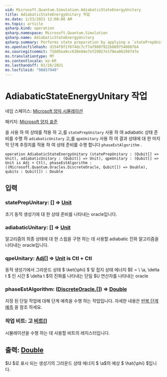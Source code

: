 ```yaml
---
uid: Microsoft.Quantum.Simulation.AdiabaticStateEnergyUnitary
title: AdiabaticStateEnergyUnitary 작업
ms.date: 1/23/2021 12:00:00 AM
ms.topic: article
qsharp.kind: operation
qsharp.namespace: Microsoft.Quantum.Simulation
qsharp.name: AdiabaticStateEnergyUnitary
qsharp.summary: Performs state preparation by applying a `statePrepUnitary` on the input state, followed by adiabatic state preparation using a `adiabaticUnitary`, and finally phase estimation with respect to `qpeUnitary`on the resulting state using a `phaseEstAlgorithm`.
ms.openlocfilehash: d154f9f1f674dc7cf7af9807922b0897540087b4
ms.sourcegitcommit: 71605ea9cc630e84e7ef29027e1f0ea06299747e
ms.translationtype: MT
ms.contentlocale: ko-KR
ms.lasthandoff: 01/26/2021
ms.locfileid: "98857948"
---
```

# <a name="adiabaticstateenergyunitary-operation"></a>AdiabaticStateEnergyUnitary 작업

네임 스페이스: [Microsoft 양자 시뮬레이션](xref:Microsoft.Quantum.Simulation)

패키지: [Microsoft 양자 표준](https://nuget.org/packages/Microsoft.Quantum.Standard)


을 사용 하 여 상태를 적용 하 고,를 `statePrepUnitary` 사용 하 여 adiabatic 상태 준비를 수행 하 `adiabaticUnitary` 고,를 `qpeUnitary` 사용 하 여 결과 상태에 대 한 마지막 단계 추정치를 적용 하 여 상태 준비를 수행 합니다 `phaseEstAlgorithm` .

```qsharp
operation AdiabaticStateEnergyUnitary (statePrepUnitary : (Qubit[] => Unit), adiabaticUnitary : (Qubit[] => Unit), qpeUnitary : (Qubit[] => Unit is Adj + Ctl), phaseEstAlgorithm : ((Microsoft.Quantum.Oracles.DiscreteOracle, Qubit[]) => Double), qubits : Qubit[]) : Double
```


## <a name="input"></a>입력

### <a name="stateprepunitary--qubit--unit"></a>statePrepUnitary: [](xref:microsoft.quantum.lang-ref.qubit)[] => [Unit](xref:microsoft.quantum.lang-ref.unit) 

초기 동적 생성기에 대 한 상태 준비를 나타내는 oracle입니다.


### <a name="adiabaticunitary--qubit--unit"></a>adiabaticUnitary: [](xref:microsoft.quantum.lang-ref.qubit)[] => [Unit](xref:microsoft.quantum.lang-ref.unit) 

알고리즘의 최종 상태에 대 한 스윕을 구현 하는 데 사용할 adiabatic 진화 알고리즘을 나타내는 oracle입니다.


### <a name="qpeunitary--qubit--unit--is-adj--ctl"></a>qpeUnitary: [Adj](xref:microsoft.quantum.lang-ref.qubit)[] => [Unit](xref:microsoft.quantum.lang-ref.unit)  is Ctl + Ctl

동적 생성기에서 그라운드 상태 $ \ket{\phi} $ 및 접지 상태 에너지 $E = \\ \a, \delta t $ 인 시간 $ \delta t $의 진화를 나타내는 단일 $U 연산자를 나타내는 oracle


### <a name="phaseestalgorithm--discreteoraclequbit--double"></a>phaseEstAlgorithm: ([DiscreteOracle](xref:Microsoft.Quantum.Oracles.DiscreteOracle),[](xref:microsoft.quantum.lang-ref.qubit)[]) => [Double](xref:microsoft.quantum.lang-ref.double) 

지정 된 단일 작업에 대해 단계 예측을 수행 하는 작업입니다.
자세한 내용은 [반복 단계 예측](/quantum/libraries/characterization#iterative-phase-estimation) 을 참조 하세요.


### <a name="qubits--qubit"></a>작업 비트: 고 [비트](xref:microsoft.quantum.lang-ref.qubit)[]

시뮬레이션을 수행 하는 데 사용할 비트의 레지스터입니다.



## <a name="output--double"></a>출력: [Double](xref:microsoft.quantum.lang-ref.double)

$U $로 표시 되는 생성기의 그라운드 상태 에너지 $ \a$의 예상 $ \hat{\phi} $입니다.
